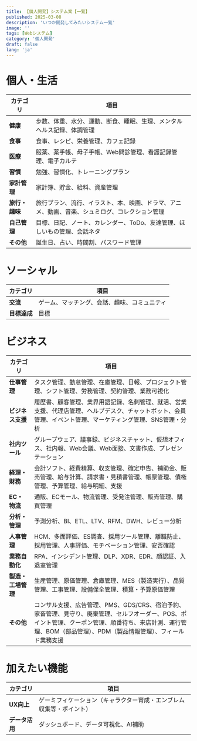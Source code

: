 ```yaml
---
title: 【個人開発】システム案【一覧】
published: 2025-03-08
description: 'いつか開発してみたいシステム一覧'
image: ''
tags: [Webシステム]
category: '個人開発'
draft: false 
lang: 'ja'
---
```

# **個人・生活**
| カテゴリ       | 項目                                                                                           |
| -------------- | ---------------------------------------------------------------------------------------------- |
| **健康**       | 歩数、体重、水分、運動、断食、睡眠、生理、メンタルヘルス記録、体調管理                         |
| **食事**       | 食事、レシピ、栄養管理、カフェ記録                                                             |
| **医療**       | 服薬、薬手帳、母子手帳、Web問診管理、看護記録管理、電子カルテ                                  |
| **習慣**       | 勉強、習慣化、トレーニングプラン                                                               |
| **家計管理**   | 家計簿、貯金、給料、資産管理                                                                   |
| **旅行・趣味** | 旅行プラン、流行、イラスト、本、映画、ドラマ、アニメ、動画、音楽、シュミログ、コレクション管理 |
| **自己管理**   | 目標、日記、ノート、カレンダー、ToDo、友達管理、ほしいもの管理、会話ネタ                       |
| **その他**     | 誕生日、占い、時間割、パスワード管理                                                           |

# **ソーシャル**
| カテゴリ     | 項目                                         |
| ------------ | -------------------------------------------- |
| **交流**     | ゲーム、マッチング、会話、趣味、コミュニティ |
| **目標達成** | 目標                                         |

# **ビジネス**
| カテゴリ           | 項目                                                                                                                                                                                                                |
| ------------------ | ------------------------------------------------------------------------------------------------------------------------------------------------------------------------------------------------------------------- |
| **仕事管理**       | タスク管理、勤怠管理、在庫管理、日報、プロジェクト管理、シフト管理、労務管理、契約管理、業務可視化                                                                                                                  |
| **ビジネス支援**   | 履歴書、顧客管理、業界用語記録、名刺管理、就活、営業支援、代理店管理、ヘルプデスク、チャットボット、会員管理、イベント管理、マーケティング管理、SNS管理・分析                                                       |
| **社内ツール**     | グループウェア、議事録、ビジネスチャット、仮想オフィス、社内報、Web会議、Web面接、文書作成、プレゼンテーション                                                                                                      |
| **経理・財務**     | 会計ソフト、経費精算、収支管理、確定申告、補助金、販売管理、給与計算、請求書・見積書管理、帳票管理、債権管理、予算管理、給与明細、支援                                                                              |
| **EC・物流**       | 通販、ECモール、物流管理、受発注管理、販売管理、購買管理                                                                                                                                                            |
| **分析・管理**     | 予測分析、BI、ETL、LTV、RFM、DWH、レビュー分析                                                                                                                                                                      |
| **人事管理**       | HCM、多面評価、ES調査、採用ツール管理、離職防止、採用管理、人事評価、モチベーション管理、安否確認                                                                                                                   |
| **業務自動化**     | RPA、インシデント管理、DLP、XDR、EDR、顔認証、入退室管理                                                                                                                                                            |
| **製造・工場管理** | 生産管理、原価管理、倉庫管理、MES（製造実行）、品質管理、工事管理、設備保全管理、積算・予算原価管理                                                                                                                 |
| **その他**         | コンサル支援、広告管理、PMS、GDS/CRS、宿泊予約、家畜管理、見守り、廃棄管理、セルフオーダー、POS、ポイント管理、クーポン管理、順番待ち、来店計測、運行管理、BOM（部品管理）、PDM（製品情報管理）、フィールド業務支援 |

#  **加えたい機能**
| カテゴリ       | 項目                                                                 |
| -------------- | -------------------------------------------------------------------- |
| **UX向上**     | ゲーミフィケーション（キャラクター育成・エンブレム収集等・ポイント） |
| **データ活用** | ダッシュボード、データ可視化、AI補助                                 |

